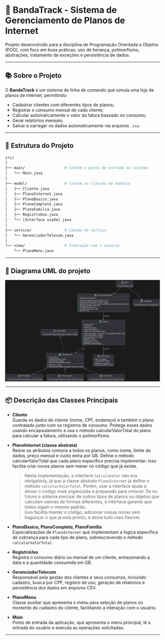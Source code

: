 # 📶 BandaTrack - Sistema de Gerenciamento de Planos de Internet

Projeto desenvolvido para a disciplina de Programação Orientada a Objetos (POO), com foco em boas práticas, uso de herança, polimorfismo, abstrações, tratamento de exceções e persistência de dados.

---

## 📚 Sobre o Projeto

O **BandaTrack** é um sistema de linha de comando que simula uma loja de planos de internet, permitindo:

- Cadastrar clientes com diferentes tipos de planos;
- Registrar o consumo mensal de cada cliente;
- Calcular automaticamente o valor da fatura baseado no consumo;
- Gerar relatórios mensais;
- Salvar e carregar os dados automaticamente via arquivos `.csv`.

---

## 🧱 Estrutura do Projeto

```bash
src/
│
├── main/                  # Contém o ponto de entrada do sistema
│   └── Main.java
│
├── model/                 # Contém as classes de domínio
│   ├── Cliente.java
│   ├── PlanoInternet.java
│   ├── PlanoBasico.java
│   ├── PlanoCompleto.java
│   ├── PlanoFamilia.java
│   ├── RegistroUso.java
│   └── [Interface usada].java
│
├── service/               # Camada de serviço
│   └── GerenciadorTelecom.java
│
└── view/                  # Interação com o usuário
    └── PlanoMenu.java
```
---
## 🧩 Diagrama UML do projeto 
![Diagrama UML do projeto](docs/uml_bandtrack.png)

---

## 📦 Descrição das Classes Principais

- **Cliente**  
  Guarda os dados do cliente (nome, CPF, endereço) e também o plano contratado junto com os registros de consumo. Protege esses dados usando encapsulamento e usa o método calcularValorTotal do plano para calcular a fatura, utilizando o polimorfismo.

- **PlanoInternet (classe abstrata)**  
  Reúne os atributos comuns a todos os planos, como nome, limite de dados, preço mensal e custo extra por GB. Define o método calcularValorTotal que cada plano específico precisa implementar. Isso facilita criar novos planos sem mexer no código que já existe.
    > Nesta implementação, a interface `CalculaValor` não era obrigatória, já que a classe abstrata `PlanoInternet` já define o método `calcularValorTotal`.
    > Porém, usar a interface ajuda a deixar o código mais organizado e preparado para crescer. Se no futuro o sistema precisar de outros tipos de planos ou objetos que calculam valores de formas diferentes, a interface garante que todos sigam o mesmo padrão.  
    > Isso facilita manter o código, adicionar coisas novas sem bagunçar o que já está pronto, e deixa tudo mais flexível.
- **PlanoBasico, PlanoCompleto, PlanoFamilia**  
  Especializações de `PlanoInternet` que implementam a lógica específica de cobrança para cada tipo de plano, sobrescrevendo o método `calcularValorTotal`.

- **RegistroUso**  
  Registra o consumo diário ou mensal de um cliente, armazenando a data e a quantidade consumida em GB.

- **GerenciadorTelecom**  
  Responsável pela gestão dos clientes e seus consumos, incluindo cadastro, busca por CPF, registro de uso, geração de relatórios e persistência dos dados em arquivos CSV.

- **PlanoMenu**  
  Classe auxiliar que apresenta o menu para seleção de planos no momento do cadastro do cliente, facilitando a interação com o usuário.

- **Main**  
  Ponto de entrada da aplicação, que apresenta o menu principal, lê a entrada do usuário e executa as operações solicitadas.

****
